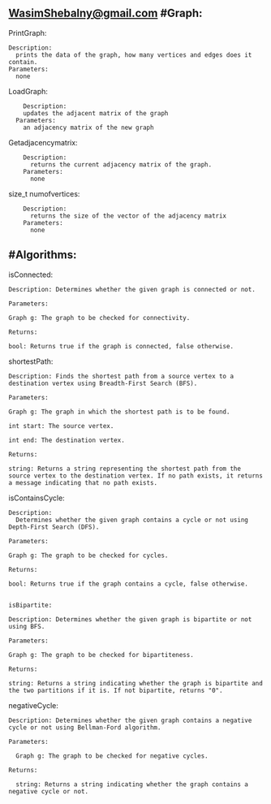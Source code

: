WasimShebalny@gmail.com
#Graph:
--------------------------------------------------------------------------
  PrintGraph:
  
    Description:
      prints the data of the graph, how many vertices and edges does it contain.
    Parameters:
      none
  LoadGraph:
  
        Description:
        updates the adjacent matrix of the graph
      Parameters:    
        an adjacency matrix of the new graph
  Getadjacencymatrix:

        Description: 
          returns the current adjacency matrix of the graph.
        Parameters:
          none
  size_t numofvertices:

        Description: 
          returns the size of the vector of the adjacency matrix
        Parameters:
          none
  
#Algorithms: 
--------------------------------------------------------------------------
  isConnected:
  
    Description: Determines whether the given graph is connected or not.
  
    Parameters:
  
    Graph g: The graph to be checked for connectivity.
    
    Returns:
  
    bool: Returns true if the graph is connected, false otherwise.
    
  
  shortestPath:
  
    Description: Finds the shortest path from a source vertex to a destination vertex using Breadth-First Search (BFS).
  
    Parameters:
  
    Graph g: The graph in which the shortest path is to be found.
  
    int start: The source vertex.
  
    int end: The destination vertex.
  
    Returns:
  
    string: Returns a string representing the shortest path from the source vertex to the destination vertex. If no path exists, it returns a message indicating that no path exists.
    
  
  isContainsCycle:
  
    Description:
      Determines whether the given graph contains a cycle or not using Depth-First Search (DFS).
    
    Parameters:
    
    Graph g: The graph to be checked for cycles.
    
    Returns:
    
    bool: Returns true if the graph contains a cycle, false otherwise.
    
  
    isBipartite:
    
    Description: Determines whether the given graph is bipartite or not using BFS.
    
    Parameters:
    
    Graph g: The graph to be checked for bipartiteness.
    
    Returns:
    
    string: Returns a string indicating whether the graph is bipartite and the two partitions if it is. If not bipartite, returns "0".
    
  
  negativeCycle:
  
    Description: Determines whether the given graph contains a negative cycle or not using Bellman-Ford algorithm.
    
    Parameters:
    
      Graph g: The graph to be checked for negative cycles.
    
    Returns:
    
      string: Returns a string indicating whether the graph contains a negative cycle or not.
